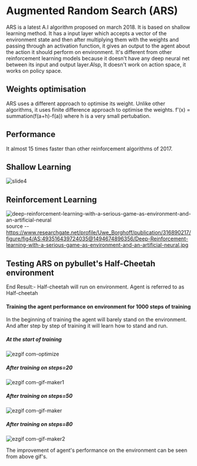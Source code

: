 # Augmented Random Search (ARS)

ARS is a latest A.I algorithm proposed on march 2018.
It is based on shallow learning method. It has a input layer which accepts a vector
of the environment state and then after multiplying them with the weights and passing through an
activation function, it gives an output to the agent about the action it should perform on environment.
It's different from other reinforcement learning models because it doesn't have any deep neural net
between its input and output layer.Alsp, It doesn't work on action space, it works on policy space.

## Weights optimisation
ARS uses a different approach to optimise its weight. Unlike other algorithms, it uses finite difference approach
to optimise the weights.
f'(x) = summation(f(a+h)-f(a)) where h is a very small pertubation.

## Performance
It almost 15 times faster than other reinforcement algorithms of 2017. 

## Shallow Learning
![slide4](https://user-images.githubusercontent.com/35776307/42407405-9cfdf854-81d9-11e8-9d00-1c6a99080411.png)

## Reinforcement Learning
![deep-reinforcement-learning-with-a-serious-game-as-environment-and-an-artificial-neural](https://user-images.githubusercontent.com/35776307/42407420-e8820446-81d9-11e8-83c8-f1c5226bb12a.jpg)
source -- https://www.researchgate.net/profile/Uwe_Borghoff/publication/316890217/figure/fig4/AS:493516439724035@1494674896356/Deep-Reinforcement-learning-with-a-serious-game-as-environment-and-an-artificial-neural.jpg

## Testing ARS on pybullet's Half-Cheetah environment
End Result:- Half-cheetah will run on environment.
Agent is referred to as Half-cheetah
#### Training the agent performance on environment for 1000 steps of training
In the beginning of training the agent will barely stand on the environment. And after step by step of training it will learn how to stand and run.

##### At the start of training
![ezgif com-optimize](https://user-images.githubusercontent.com/35776307/42407542-5a4d2400-81dc-11e8-9c61-c646616bf77e.gif)

##### After training on steps=20
![ezgif com-gif-maker1](https://user-images.githubusercontent.com/35776307/42407630-9c330b0e-81dd-11e8-9537-dfe42ba8b5d8.gif)

##### After training on steps=50
![ezgif com-gif-maker](https://user-images.githubusercontent.com/35776307/42407860-8cdd5c60-81e0-11e8-80cd-570b69e7e74c.gif)

##### After training on steps=80
![ezgif com-gif-maker2](https://user-images.githubusercontent.com/35776307/42407631-9c72b998-81dd-11e8-8bb5-05717dc0adb9.gif)


The improvement of agent's performance on the environment can be seen from above gif's.

